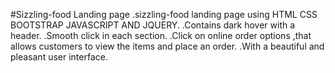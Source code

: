 #Sizzling-food Landing page
.sizzling-food landing page using HTML CSS BOOTSTRAP JAVASCRIPT AND JQUERY.
.Contains dark hover with a header.
.Smooth click in each section.
.Click on online order options ,that allows customers to view the items and place an order.
.With a beautiful and pleasant user interface.
